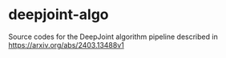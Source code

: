 # deepjoint-algo
Source codes for the DeepJoint algorithm pipeline described in https://arxiv.org/abs/2403.13488v1
